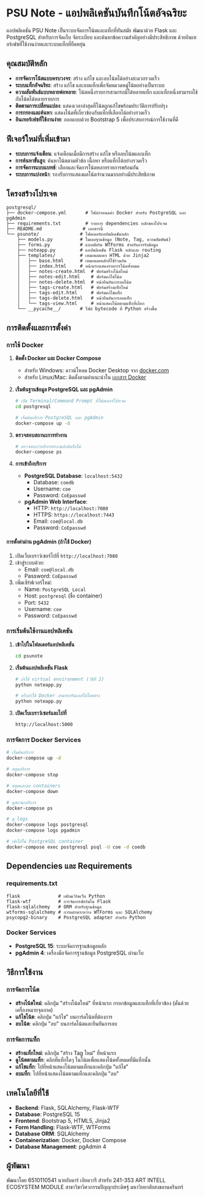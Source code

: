 # PSU Note - แอปพลิเคชันบันทึกโน้ตอัจฉริยะ

แอปพลิเคชัน PSU Note เป็นระบบจัดการโน้ตและแท็กที่ทันสมัย พัฒนาด้วย Flask และ PostgreSQL สำหรับการจัดเก็บ จัดระเบียบ และค้นหาข้อความสำคัญอย่างมีประสิทธิภาพ ด้วยอินเทอร์เฟซที่ใช้งานง่ายและระบบแท็กที่ยืดหยุ่น

## คุณสมบัติหลัก

- **การจัดการโน้ตแบบครบวงจร**: สร้าง แก้ไข และลบโน้ตได้อย่างสะดวกรวดเร็ว
- **ระบบแท็กอัจฉริยะ**: สร้าง แก้ไข และลบแท็กเพื่อจัดหมวดหมู่โน้ตอย่างเป็นระบบ
- **ความสัมพันธ์แบบหลายต่อหลาย**: โน้ตหนึ่งรายการสามารถมีได้หลายแท็ก และแท็กหนึ่งสามารถใช้กับโน้ตได้หลายรายการ
- **ติดตามการเปลี่ยนแปลง**: แสดงเวลาล่าสุดที่โน้ตถูกแก้ไขพร้อมประวัติการปรับปรุง
- **การกรองและค้นหา**: แสดงโน้ตที่เกี่ยวข้องกับแท็กที่เลือกได้อย่างรวดเร็ว
- **อินเทอร์เฟซที่ใช้งานง่าย**: ออกแบบด้วย Bootstrap 5 เพื่อประสบการณ์การใช้งานที่ดี

## ฟีเจอร์ใหม่ที่เพิ่มเข้ามา

- **ระบบการแจ้งเตือน**: แจ้งเตือนเมื่อมีการสร้าง แก้ไข หรือลบโน้ตและแท็ก
- **การค้นหาขั้นสูง**: ค้นหาโน้ตตามหัวข้อ เนื้อหา หรือแท็กได้อย่างรวดเร็ว
- **การจัดการแบบแบทช์**: เลือกและจัดการโน้ตหลายรายการพร้อมกัน
- **ระบบการแบ่งหน้า**: รองรับการแสดงผลโน้ตจำนวนมากอย่างมีประสิทธิภาพ

## โครงสร้างโปรเจค

```
postgresql/
├── docker-compose.yml       # ไฟล์กำหนดค่า Docker สำหรับ PostgreSQL และ pgAdmin
├── requirements.txt         # รายการ dependencies หลักของโปรเจค
├── README.md               # เอกสารนี้
└── psunote/               # โฟลเดอร์แอปพลิเคชันหลัก
    ├── models.py          # โมเดลฐานข้อมูล (Note, Tag, ความสัมพันธ์)
    ├── forms.py           # แบบฟอร์ม WTForms สำหรับการรับข้อมูล
    ├── noteapp.py         # แอปพลิเคชัน Flask หลักและ routing
    ├── templates/         # เทมเพลตเพจ HTML ด้วย Jinja2
    │   ├── base.html      # เทมเพลตหลักที่ใช้ร่วมกัน
    │   ├── index.html     # หน้าแรกแสดงรายการโน้ตทั้งหมด
    │   ├── notes-create.html  # ฟอร์มสร้างโน้ตใหม่
    │   ├── notes-edit.html    # ฟอร์มแก้ไขโน้ต
    │   ├── notes-delete.html  # หน้ายืนยันการลบโน้ต
    │   ├── tags-create.html   # ฟอร์มสร้างแท็กใหม่
    │   ├── tags-edit.html     # ฟอร์มแก้ไขแท็ก
    │   ├── tags-delete.html   # หน้ายืนยันการลบแท็ก
    │   └── tags-view.html     # หน้าแสดงโน้ตตามแท็กที่เลือก
    └── __pycache__/       # ไฟล์ bytecode ที่ Python สร้างขึ้น
```

## การติดตั้งและการตั้งค่า

### การใช้ Docker 

1. **ติดตั้ง Docker และ Docker Compose**

   - สำหรับ Windows: ดาวน์โหลด Docker Desktop จาก [docker.com](https://www.docker.com/products/docker-desktop)
   - สำหรับ Linux/Mac: ติดตั้งตามคำแนะนำใน [เอกสาร Docker](https://docs.docker.com/get-docker/)
2. **เริ่มต้นฐานข้อมูล PostgreSQL และ pgAdmin**

   ```bash
   # เปิด Terminal/Command Prompt ที่โฟลเดอร์โปรเจค
   cd postgresql

   # เริ่มต้นบริการ PostgreSQL และ pgAdmin
   docker-compose up -d
   ```
3. **ตรวจสอบสถานะการทำงาน**

   ```bash
   # ตรวจสอบว่าบริการทำงานปกติหรือไม่
   docker-compose ps
   ```
4. **การเข้าถึงบริการ**

   - **PostgreSQL Database**: `localhost:5432`
     - Database: `coedb`
     - Username: `coe`
     - Password: `CoEpasswd`
   - **pgAdmin Web Interface**:
     - HTTP: `http://localhost:7080`
     - HTTPS: `https://localhost:7443`
     - Email: `coe@local.db`
     - Password: `CoEpasswd`

#### การตั้งค่าผ่าน pgAdmin (ถ้าใช้ Docker)

1. เปิดเว็บเบราว์เซอร์ไปที่ `http://localhost:7080`
2. เข้าสู่ระบบด้วย:
   - Email: `coe@local.db`
   - Password: `CoEpasswd`
3. เพิ่มเซิร์ฟเวอร์ใหม่:
   - Name: `PostgreSQL Local`
   - Host: `postgresql` (ชื่อ container)
   - Port: `5432`
   - Username: `coe`
   - Password: `CoEpasswd`

### การเริ่มต้นใช้งานแอปพลิเคชัน

1. **เข้าไปในโฟลเดอร์แอปพลิเคชัน**

   ```bash
   cd psunote
   ```
2. **เริ่มต้นแอปพลิเคชัน Flask**

   ```bash
   # ถ้าใช้ virtual environment (วิธีที่ 2)
   python noteapp.py

   # หรือถ้าใช้ Docker สามารถรันแอปได้โดยตรง
   python noteapp.py
   ```
3. **เปิดเว็บเบราว์เซอร์และไปที่**

   ```
   http://localhost:5000
   ```

### การจัดการ Docker Services

```bash
# เริ่มต้นบริการ
docker-compose up -d

# หยุดบริการ
docker-compose stop

# หยุดและลบ containers
docker-compose down

# ดูสถานะบริการ
docker-compose ps

# ดู logs
docker-compose logs postgresql
docker-compose logs pgadmin

# เข้าไปใน PostgreSQL container
docker-compose exec postgresql psql -U coe -d coedb
```

## Dependencies และ Requirements

### requirements.txt

```
flask              # เฟรมเวิร์คเว็บ Python
flask-wtf          # การจัดการฟอร์มใน Flask
flask-sqlalchemy   # ORM สำหรับฐานข้อมูล
wtforms-sqlalchemy # การผสานระหว่าง WTForms และ SQLAlchemy
psycopg2-binary    # PostgreSQL adapter สำหรับ Python
```

### Docker Services

- **PostgreSQL 15**: ระบบจัดการฐานข้อมูลหลัก
- **pgAdmin 4**: เครื่องมือจัดการฐานข้อมูล PostgreSQL ผ่านเว็บ

## วิธีการใช้งาน

### การจัดการโน้ต

- **สร้างโน้ตใหม่**: คลิกปุ่ม "สร้างโน้ตใหม่" ที่หน้าแรก กรอกข้อมูลและแท็กที่เกี่ยวข้อง (คั่นด้วยเครื่องหมายจุลภาค)
- **แก้ไขโน้ต**: คลิกปุ่ม "แก้ไข" บนการ์ดโน้ตที่ต้องการ
- **ลบโน้ต**: คลิกปุ่ม "ลบ" บนการ์ดโน้ตและยืนยันการลบ

### การจัดการแท็ก

- **สร้างแท็กใหม่**: คลิกปุ่ม "สร้าง Tag ใหม่" ที่หน้าแรก
- **ดูโน้ตตามแท็ก**: คลิกที่แท็กใดๆ ในโน้ตเพื่อแสดงโน้ตทั้งหมดที่มีแท็กนั้น
- **แก้ไขแท็ก**: ไปที่หน้าแสดงโน้ตตามแท็กและคลิกปุ่ม "แก้ไข"
- **ลบแท็ก**: ไปที่หน้าแสดงโน้ตตามแท็กและคลิกปุ่ม "ลบ"

## เทคโนโลยีที่ใช้

- **Backend**: Flask, SQLAlchemy, Flask-WTF
- **Database**: PostgreSQL 15
- **Frontend**: Bootstrap 5, HTML5, Jinja2 
- **Form Handling**: Flask-WTF, WTForms
- **Database ORM**: SQLAlchemy
- **Containerization**: Docker, Docker Compose
- **Database Management**: pgAdmin 4

## ผู้พัฒนา

พัฒนาโดย 6510110541 นายอับดาร์ เอียดวารี สำหรับ 241-353 ART INTELL ECOSYSTEM MODULE  สาขาวิชาวิศวกรรมปัญญาประดิษฐ์ มหาวิทยาลัยสงขลานครินทร์
